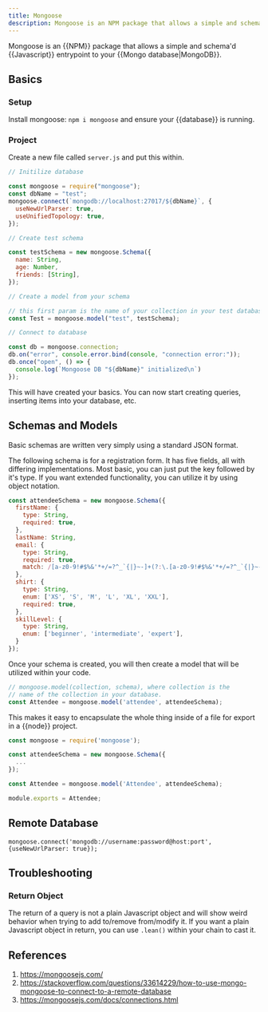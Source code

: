 ```yaml
---
title: Mongoose
description: Mongoose is an NPM package that allows a simple and schema'd Javascript entrypoint to your Mongo database.
---
```


Mongoose is an {{NPM}} package that allows a simple and schema'd {{Javascript}} entrypoint to your {{Mongo database|MongoDB}}.

## Basics

### Setup

Install mongoose: `npm i mongoose` and ensure your {{database}} is running.

### Project

Create a new file called `server.js` and put this within.

```javascript
// Initilize database

const mongoose = require("mongoose");
const dbName = "test";
mongoose.connect(`mongodb://localhost:27017/${dbName}`, {
  useNewUrlParser: true,
  useUnifiedTopology: true,
});

// Create test schema

const testSchema = new mongoose.Schema({
  name: String,
  age: Number,
  friends: [String],
});

// Create a model from your schema

// this first param is the name of your collection in your test database
const Test = mongoose.model("test", testSchema);

// Connect to database

const db = mongoose.connection;
db.on("error", console.error.bind(console, "connection error:"));
db.once("open", () => {
  console.log(`Mongoose DB "${dbName}" initialized\n`)
});
```

This will have created your basics. You can now start creating queries, inserting items into your database, etc.

## Schemas and Models

Basic schemas are written very simply using a standard JSON format.

The following schema is for a registration form. It has five fields, all with differing implementations. Most basic, you can just put the key followed by it's type. If you want extended functionality, you can utilize it by using object notation.

```javascript
const attendeeSchema = new mongoose.Schema({
  firstName: {
    type: String,
    required: true,
  },
  lastName: String,
  email: {
    type: String,
    required: true,
    match: /[a-z0-9!#$%&'*+/=?^_`{|}~-]+(?:\.[a-z0-9!#$%&'*+/=?^_`{|}~-]+)*@(?:[a-z0-9](?:[a-z0-9-]*[a-z0-9])?\.)+[a-z0-9](?:[a-z0-9-]*[a-z0-9])?/,
  },
  shirt: {
    type: String,
    enum: ['XS', 'S', 'M', 'L', 'XL', 'XXL'],
    required: true,
  },
  skillLevel: {
    type: String,
    enum: ['beginner', 'intermediate', 'expert'],
  }
});
```

Once your schema is created, you will then create a model that will be utilized within your code.

```javascript
// mongoose.model(collection, schema), where collection is the
// name of the collection in your database.
const Attendee = mongoose.model('attendee', attendeeSchema);
```

This makes it easy to encapsulate the whole thing inside of a file for export in a {{node}} project.

```javascript
const mongoose = require('mongoose');

const attendeeSchema = new mongoose.Schema({
  ...
});

const Attendee = mongoose.model('Attendee', attendeeSchema);

module.exports = Attendee;
```

## Remote Database

```
mongoose.connect('mongodb://username:password@host:port', {useNewUrlParser: true});
```

## Troubleshooting

### Return Object

The return of a query is not a plain Javascript object and will show weird behavior when trying to add to/remove from/modify it. If you want a plain Javascript object in return, you can use `.lean()` within your chain to cast it. 

## References

1. https://mongoosejs.com/
2. https://stackoverflow.com/questions/33614229/how-to-use-mongo-mongoose-to-connect-to-a-remote-database
3. https://mongoosejs.com/docs/connections.html

